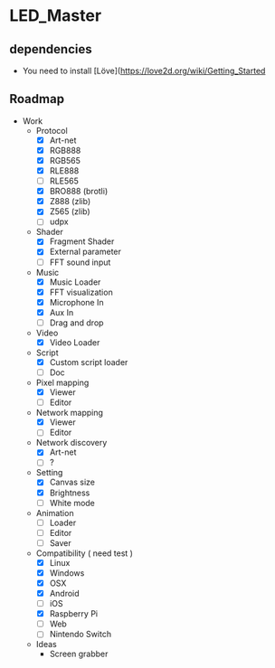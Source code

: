 # LED_Master

## dependencies

- You need to install [Löve](https://love2d.org/wiki/Getting_Started

## Roadmap

- Work
  - Protocol
    - [x] Art-net
    - [x] RGB888
    - [x] RGB565
    - [x] RLE888
    - [ ] RLE565
    - [x] BRO888 (brotli)
    - [x] Z888 (zlib)
    - [x] Z565 (zlib)
    - [ ] udpx
  - Shader
    - [x] Fragment Shader
    - [x] External parameter
    - [ ] FFT sound input
  - Music
    - [x] Music Loader
    - [x] FFT visualization
    - [x] Microphone In
    - [x] Aux In
    - [ ] Drag and drop
  - Video
    - [x] Video Loader
  - Script
    - [x] Custom script loader
    - [ ] Doc
  - Pixel mapping
    - [x] Viewer
    - [ ] Editor
  - Network mapping
    - [x] Viewer
    - [ ] Editor
  - Network discovery
    - [x] Art-net
    - [ ] ?
  - Setting
    - [x] Canvas size
    - [x] Brightness
    - [ ] White mode
  - Animation
    - [ ] Loader
    - [ ] Editor
    - [ ] Saver
  - Compatibility ( need test )
    - [x] Linux
    - [x] Windows
    - [x] OSX
    - [x] Android
    - [ ] iOS
    - [x] Raspberry Pi
    - [ ] Web
    - [ ] Nintendo Switch
  - Ideas
    - Screen grabber
